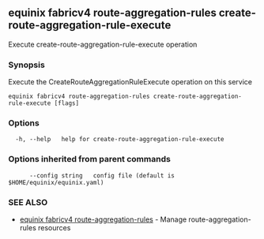 ## equinix fabricv4 route-aggregation-rules create-route-aggregation-rule-execute

Execute create-route-aggregation-rule-execute operation

### Synopsis

Execute the CreateRouteAggregationRuleExecute operation on this service

```
equinix fabricv4 route-aggregation-rules create-route-aggregation-rule-execute [flags]
```

### Options

```
  -h, --help   help for create-route-aggregation-rule-execute
```

### Options inherited from parent commands

```
      --config string   config file (default is $HOME/equinix/equinix.yaml)
```

### SEE ALSO

* [equinix fabricv4 route-aggregation-rules](equinix_fabricv4_route-aggregation-rules.md)	 - Manage route-aggregation-rules resources

